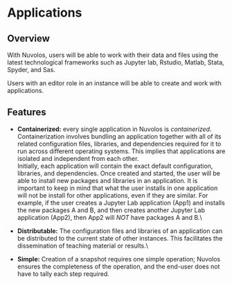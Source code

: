 # Applications

## Overview

With Nuvolos, users will be able to work with their data and files using the latest technological frameworks such as Jupyter lab, Rstudio, Matlab, Stata, Spyder, and Sas.

Users with an editor role in an instance will be able to create and work with applications.

## Features

* **Containerized:** every single application in Nuvolos is _containerized_. Containerization involves bundling an application together with all of its related configuration files, libraries, and dependencies required for it to run across different operating systems. This implies that applications are isolated and independent from each other. \
  Initially, each application will contain the exact default configuration, libraries, and dependencies. Once created and started, the user will be able to install new packages and libraries in an application. It is important to keep in mind that what the user installs in one application will not be install for other applications, even if they are similar. For example, if the user creates a Jupyter Lab application (App1) and installs the new packages A and B, and then creates another Jupyter Lab application (App2), then App2 will _NOT_ have packages A and B.\

* **Distributable:** The configuration files and libraries of an application can be distributed to the current state of other instances. This facilitates the dissemination of teaching material or results.\

* **Simple:** Creation of a snapshot requires one simple operation; Nuvolos ensures the completeness of the operation, and the end-user does not have to tally each step required.
